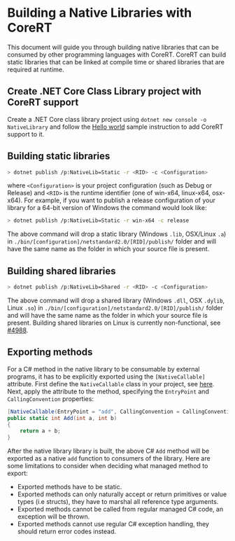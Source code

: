 # Building a Native Libraries with CoreRT

This document will guide you through building native libraries that can be consumed by other programming languages with CoreRT. CoreRT can build static libraries that can be linked at compile time or shared libraries that are required at runtime.

## Create .NET Core Class Library project with CoreRT support

Create a .NET Core class library project using `dotnet new console -o NativeLibrary` and follow the [Hello world](../HelloWorld/README.md) sample instruction to add CoreRT support to it. 

## Building static libraries

```bash
> dotnet publish /p:NativeLib=Static -r <RID> -c <Configuration>
```

where `<Configuration>` is your project configuration (such as Debug or Release) and `<RID>` is the runtime identifier (one of win-x64, linux-x64, osx-x64). For example, if you want to publish a release configuration of your library for a 64-bit version of Windows the command would look like:

```bash 
> dotnet publish /p:NativeLib=Static -r win-x64 -c release
```

The above command will drop a static library (Windows `.lib`, OSX/Linux `.a`) in `./bin/[configuration]/netstandard2.0/[RID]/publish/` folder and will have the same name as the folder in which your source file is present.

## Building shared libraries

```bash
> dotnet publish /p:NativeLib=Shared -r <RID> -c <Configuration>
```

The above command will drop a shared library (Windows `.dll`, OSX `.dylib`, Linux `.so`) in `./bin/[configuration]/netstandard2.0/[RID]/publish/` folder and will have the same name as the folder in which your source file is present. Building shared libraries on Linux is currently non-functional, see [#4988](https://github.com/dotnet/corert/issues/4988).

## Exporting methods

For a C# method in the native library to be consumable by external programs, it has to be explicitly exported using the `[NativeCallable]` attribute. First define the `NativeCallable` class in your project, see [here](https://github.com/dotnet/corert/blob/master/tests/src/Simple/SharedLibrary/NativeCallable.cs). Next, apply the attribute to the method, specifying the `EntryPoint` and `CallingConvention` properties:

```csharp
[NativeCallable(EntryPoint = "add", CallingConvention = CallingConvention.StdCall)]
public static int Add(int a, int b)
{
    return a + b;
}
```

After the native library library is built, the above C# `Add` method will be exported as a native `add` function to consumers of the library. Here are some limitations to consider when deciding what managed method to export:

* Exported methods have to be static.
* Exported methods can only naturally accept or return primitives or value types (i.e structs), they have to marshal all reference type arguments.
* Exported methods cannot be called from regular managed C# code, an exception will be thrown.
* Exported methods cannot use regular C# exception handling, they should return error codes instead.
